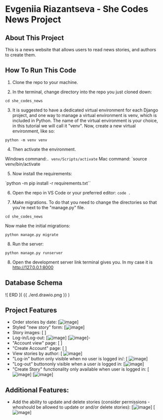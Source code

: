 # Evgeniia Riazantseva - She Codes News Project

## About This Project

This is a news website that allows users to read news stories,  and authors to create them.

## How To Run This Code

1. Clone the repo to your machine.

2. In the terminal, change directory into the repo you just cloned down:

`cd she_codes_news`

3. It is suggested to have a dedicated virtual environment for each Django project, and one way to manage a virtual environment is venv, which is included in Python. The name of the virtual environment is your choice, in this tutorial we will call it "venv".
Now, create a new virtual environment, like so:

`python -m venv venv`

4. Then activate the environment.

Windows command:``. venv/Scripts/activate``
Mac command: `source venv/bin/activate

5. Now install the requirements: 

`python -m pip install -r requirements.txt``

6. Open the repo in VS Code or your preferred editor:
`code .`

7. Make migrations. To do that you need to change the directories so that you're next to the "manage.py" file. 

`cd she_codes_news`

Now make the initial migrations:

`python manage.py migrate`

8. Run the server:

`python manage.py runserver`

8. Open the development server link terminal gives you. In my case it is http://127.0.0.1:8000

## Database Schema

![ ERD ]( {{ ./erd.drawio.png }} )

## Project Features 

- Order stories by date:
  [![image](https://github.com/eoryazantseva/she_codes_news/assets/93800981/fceb92da-30d4-4a36-befe-fce1df7fd1d3)] 
- Styled "new story" form:
  [![image](https://github.com/eoryazantseva/she_codes_news/assets/93800981/6b9f1342-0983-4234-9641-aa568ca67d9a)] 
- Story images:
  [ ] 
- Log-in/Log-out:
  [![image](https://github.com/eoryazantseva/she_codes_news/assets/93800981/e2615494-6980-4f07-9196-3e382ae17239)]
  [![image](https://github.com/eoryazantseva/she_codes_news/assets/93800981/182fe83e-01a3-40a5-9408-e1803349634b)]- 
- "Account view" page:
  [ ] 
- "Create Account" page:
  [ ] 
- View stories by author:
  [ ![image](https://github.com/eoryazantseva/she_codes_news/assets/93800981/d98c3adc-2838-4df3-800a-0edf49b015e7)] 
- "Log-in" button only visible when no user is logged in/:
  [ ![image](https://github.com/eoryazantseva/she_codes_news/assets/93800981/ccd3fbce-9553-4ed7-83e4-ac0020e2bee6)] 
- "Log-out" buttononly visible when a user *is* logged in:
  [![image](https://github.com/eoryazantseva/she_codes_news/assets/93800981/6343f559-5928-4360-ae76-e39b638189ea)] 
- "Create Story" functionality only available when user is logged in:
  [ ![image](https://github.com/eoryazantseva/she_codes_news/assets/93800981/4121a72a-4b9a-41b8-b213-71b088f388b5)]
  [![image](https://github.com/eoryazantseva/she_codes_news/assets/93800981/78dd44f5-0434-4761-89e7-a5ba228997fc)]


## Additional Features:
- Add the ability to update and delete stories (consider permissions - whoshould be allowed to update or and/or delete stories):
  [![image](https://github.com/eoryazantseva/she_codes_news/assets/93800981/c32cb670-422e-4870-a3b6-47f954f24b48)]
  [![image](https://github.com/eoryazantseva/she_codes_news/assets/93800981/7bb76109-5a94-44b6-b786-d163f05fda7c)]
